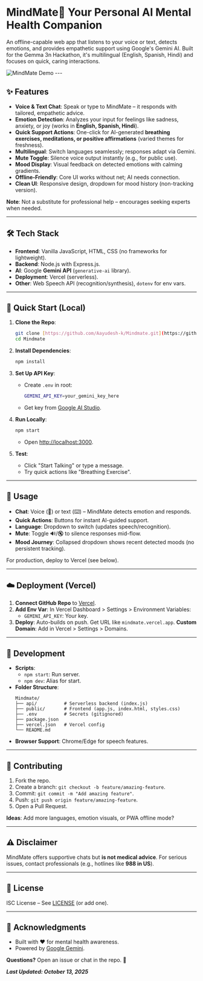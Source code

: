 # MindMate🧠 **Your Personal AI Mental Health Companion**

An offline-capable web app that listens to your voice or text, detects emotions, and provides empathetic support using Google's Gemini AI. Built for the Gemma 3n Hackathon, it's multilingual (English, Spanish, Hindi) and focuses on quick, caring interactions.

![MindMate Demo](https://mindmate-2mjaq3hlq-aayudesh-kaparthis-projects.vercel.app/) ---

## ✨ Features

- **Voice & Text Chat**: Speak or type to MindMate – it responds with tailored, empathetic advice.
- **Emotion Detection**: Analyzes your input for feelings like sadness, anxiety, or joy (works in **English, Spanish, Hindi**).
- **Quick Support Actions**: One-click for AI-generated **breathing exercises, meditations, or positive affirmations** (varied themes for freshness).
- **Multilingual**: Switch languages seamlessly; responses adapt via Gemini.
- **Mute Toggle**: Silence voice output instantly (e.g., for public use).
- **Mood Display**: Visual feedback on detected emotions with calming gradients.
- **Offline-Friendly**: Core UI works without net; AI needs connection.
- **Clean UI**: Responsive design, dropdown for mood history (non-tracking version).

**Note**: Not a substitute for professional help – encourages seeking experts when needed.

---

## 🛠 Tech Stack

- **Frontend**: Vanilla JavaScript, HTML, CSS (no frameworks for lightweight).
- **Backend**: Node.js with Express.js.
- **AI**: Google **Gemini API** (`generative-ai` library).
- **Deployment**: Vercel (serverless).
- **Other**: Web Speech API (recognition/synthesis), `dotenv` for env vars.

---

## 🚀 Quick Start (Local)

1.  **Clone the Repo**:
    ```bash
    git clone [https://github.com/Aayudesh-k/Mindmate.git](https://github.com/Aayudesh-k/Mindmate.git)
    cd Mindmate
    ```

2.  **Install Dependencies**:
    ```bash
    npm install
    ```

3.  **Set Up API Key**:
    -   Create `.env` in root:
        ```bash
        GEMINI_API_KEY=your_gemini_key_here
        ```
    -   Get key from [Google AI Studio](https://aistudio.google.com/app/apikey).

4.  **Run Locally**:
    ```bash
    npm start
    ```
    -   Open [http://localhost:3000](http://localhost:3000).

5.  **Test**:
    -   Click "Start Talking" or type a message.
    -   Try quick actions like "Breathing Exercise".

---

## 📱 Usage

-   **Chat**: Voice (🎤) or text (⌨️) – MindMate detects emotion and responds.
-   **Quick Actions**: Buttons for instant AI-guided support.
-   **Language**: Dropdown to switch (updates speech/recognition).
-   **Mute**: Toggle 🔊/🔇 to silence responses mid-flow.
-   **Mood Journey**: Collapsed dropdown shows recent detected moods (no persistent tracking).

For production, deploy to Vercel (see below).

---

## ☁️ Deployment (Vercel)

1.  **Connect GitHub Repo** to [Vercel](https://vercel.com).
2.  **Add Env Var**: In Vercel Dashboard > Settings > Environment Variables:
    -   `GEMINI_API_KEY`: Your key.
3.  **Deploy**: Auto-builds on push. Get URL like `mindmate.vercel.app`.
**Custom Domain**: Add in Vercel > Settings > Domains.

---

## 🔧 Development

-   **Scripts**:
    -   `npm start`: Run server.
    -   `npm dev`: Alias for start.
-   **Folder Structure**:
    ```
    Mindmate/
    ├── api/          # Serverless backend (index.js)
    ├── public/       # Frontend (app.js, index.html, styles.css)
    ├── .env          # Secrets (gitignored)
    ├── package.json
    ├── vercel.json   # Vercel config
    └── README.md
    ```
-   **Browser Support**: Chrome/Edge for speech features.

---

## 🤝 Contributing

1.  Fork the repo.
2.  Create a branch: `git checkout -b feature/amazing-feature`.
3.  Commit: `git commit -m "Add amazing feature"`.
4.  Push: `git push origin feature/amazing-feature`.
5.  Open a Pull Request.

**Ideas**: Add more languages, emotion visuals, or PWA offline mode?

---

## ⚠️ Disclaimer

MindMate offers supportive chats but **is not medical advice**. For serious issues, contact professionals (e.g., hotlines like **988 in US**).

---

## 📄 License

ISC License – See [LICENSE](LICENSE) (or add one).

---

## 🙏 Acknowledgments

-   Built with ❤️ for mental health awareness.
-   Powered by [Google Gemini](https://ai.google.dev).

**Questions?** Open an issue or chat in the repo. 💚

***Last Updated: October 13, 2025***